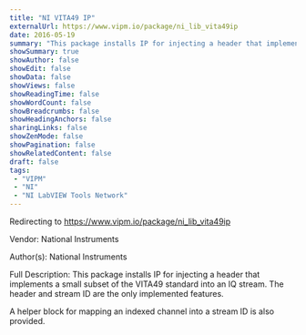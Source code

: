 ```yaml
---
title: "NI VITA49 IP"
externalUrl: https://www.vipm.io/package/ni_lib_vita49ip
date: 2016-05-19
summary: "This package installs IP for injecting a header that implements a small subset of the VITA49 standard into an IQ stream."
showSummary: true
showAuthor: false
showEdit: false
showData: false
showViews: false
showReadingTime: false
showWordCount: false
showBreadcrumbs: false
showHeadingAnchors: false
sharingLinks: false
showZenMode: false
showPagination: false
showRelatedContent: false
draft: false
tags:
 - "VIPM"
 - "NI"
 - "NI LabVIEW Tools Network"
---
```


Redirecting to https://www.vipm.io/package/ni_lib_vita49ip

Vendor: National Instruments

Author(s): National Instruments
 
Full Description:
This package installs IP for injecting a header that implements a small subset of the VITA49 standard into an IQ stream.  The header and stream ID are the only implemented features.  

A helper block for mapping an indexed channel into a stream ID is also provided.